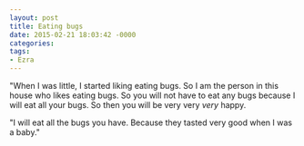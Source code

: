 ```yaml
---
layout: post
title: Eating bugs
date: 2015-02-21 18:03:42 -0000
categories:
tags:
- Ezra
---
```

"When I was little, I started liking eating bugs. So I am the person in this house who likes eating bugs. So you will not have to eat any bugs because I will eat all your bugs. So then you will be very very <em>very</em> happy.

"I will eat all the bugs you have. Because they tasted very good when I was a baby."
